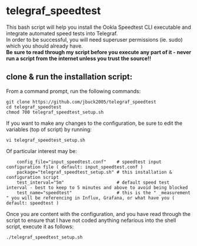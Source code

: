 # telegraf_speedtest

This bash script will help you install the Ookla Speedtest CLI executable and integrate automated speed tests into Telegraf.<br>
In order to be successful, you will need superuser permissions (ie. sudo) which you should already have.<br>
<b>Be sure to read through my script before you execute any part of it - never run a script from the internet unless you trust the source!!</b><br>

## clone & run the installation script:

From a command prompt, run the following commands:

    git clone https://github.com/jbuck2005/telegraf_speedtest
    cd telegraf_speedtest
    chmod 700 telegraf_speedtest_setup.sh
    
If you want to make any changes to the configuration, be sure to edit the variables (top of script) by running:

    vi telegraf_speedtest_setup.sh

Of particular interest may be:
````
    config_file="input_speedtest.conf"    # speedtest input configuration file ( default: input_speedtest.conf )
    package="telegraf_speedtest_setup.sh" # this installation & configuration script
    test_interval="5m"                    # default speed test interval - best to keep to 5 minutes and above to avoid being blocked
    test_name="speedtest"                 # this is the " _measurement " you will be referencing in Influx, Grafana, or what have you ( default: speedtest )
````

Once you are content with the configuration, and you have read through the script to ensure that I have not coded anything nefarious into the shell script, execute it  as follows:

    ./telegraf_speedtest_setup.sh
    
